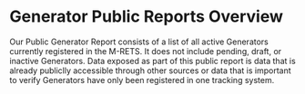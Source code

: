 # Generator Public Reports Overview

Our Public Generator Report consists of a list of all active Generators currently registered in the M-RETS. It does not include pending, draft, or inactive Generators. Data exposed as part of this public report is data that is already publiclly accessible through other sources or data that is important to verify Generators have only been registered in one tracking system.
